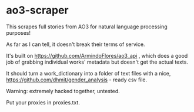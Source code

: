 # ao3-scraper

This scrapes full stories from AO3 for natural language processing purposes!

As far as I can tell, it doesn't break their terms of service.

It's built on https://github.com/ArmindoFlores/ao3_api , which does a good job of grabbing individual works' metadata but doesn't get the actual texts.

It should turn a work_dictionary into a folder of text files with a nice, https://github.com/dhmit/gender_analysis - ready csv file.

Warning: extremely hacked together, untested.


Put your proxies in proxies.txt.